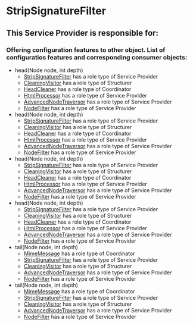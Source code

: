 # StripSignatureFilter
## This Service Provider is responsible for:
### Offering configuration features to other object. List of configuratios features and corresponding consumer objects: 
* head(Node node, int depth)
	* [StripSignatureFilter](../ServiceProviders/StripSignatureFilter.md) has a role type of Service Provider
	* [CleaningVisitor](../Structurers/CleaningVisitor.md) has a role type of Structurer
	* [HeadCleaner](../Coordinators/HeadCleaner.md) has a role type of Coordinator
	* [HtmlProcessor](../ServiceProviders/HtmlProcessor.md) has a role type of Service Provider
	* [AdvancedNodeTraversor](../ServiceProviders/AdvancedNodeTraversor.md) has a role type of Service Provider
	* [NodeFilter](../ServiceProviders/NodeFilter.md) has a role type of Service Provider
* head(Node node, int depth)
	* [StripSignatureFilter](../ServiceProviders/StripSignatureFilter.md) has a role type of Service Provider
	* [CleaningVisitor](../Structurers/CleaningVisitor.md) has a role type of Structurer
	* [HeadCleaner](../Coordinators/HeadCleaner.md) has a role type of Coordinator
	* [HtmlProcessor](../ServiceProviders/HtmlProcessor.md) has a role type of Service Provider
	* [AdvancedNodeTraversor](../ServiceProviders/AdvancedNodeTraversor.md) has a role type of Service Provider
	* [NodeFilter](../ServiceProviders/NodeFilter.md) has a role type of Service Provider
* head(Node node, int depth)
	* [StripSignatureFilter](../ServiceProviders/StripSignatureFilter.md) has a role type of Service Provider
	* [CleaningVisitor](../Structurers/CleaningVisitor.md) has a role type of Structurer
	* [HeadCleaner](../Coordinators/HeadCleaner.md) has a role type of Coordinator
	* [HtmlProcessor](../ServiceProviders/HtmlProcessor.md) has a role type of Service Provider
	* [AdvancedNodeTraversor](../ServiceProviders/AdvancedNodeTraversor.md) has a role type of Service Provider
	* [NodeFilter](../ServiceProviders/NodeFilter.md) has a role type of Service Provider
* head(Node node, int depth)
	* [StripSignatureFilter](../ServiceProviders/StripSignatureFilter.md) has a role type of Service Provider
	* [CleaningVisitor](../Structurers/CleaningVisitor.md) has a role type of Structurer
	* [HeadCleaner](../Coordinators/HeadCleaner.md) has a role type of Coordinator
	* [HtmlProcessor](../ServiceProviders/HtmlProcessor.md) has a role type of Service Provider
	* [AdvancedNodeTraversor](../ServiceProviders/AdvancedNodeTraversor.md) has a role type of Service Provider
	* [NodeFilter](../ServiceProviders/NodeFilter.md) has a role type of Service Provider
* tail(Node node, int depth)
	* [MimeMessage](../Coordinators/MimeMessage.md) has a role type of Coordinator
	* [StripSignatureFilter](../ServiceProviders/StripSignatureFilter.md) has a role type of Service Provider
	* [CleaningVisitor](../Structurers/CleaningVisitor.md) has a role type of Structurer
	* [AdvancedNodeTraversor](../ServiceProviders/AdvancedNodeTraversor.md) has a role type of Service Provider
	* [NodeFilter](../ServiceProviders/NodeFilter.md) has a role type of Service Provider
* tail(Node node, int depth)
	* [MimeMessage](../Coordinators/MimeMessage.md) has a role type of Coordinator
	* [StripSignatureFilter](../ServiceProviders/StripSignatureFilter.md) has a role type of Service Provider
	* [CleaningVisitor](../Structurers/CleaningVisitor.md) has a role type of Structurer
	* [AdvancedNodeTraversor](../ServiceProviders/AdvancedNodeTraversor.md) has a role type of Service Provider
	* [NodeFilter](../ServiceProviders/NodeFilter.md) has a role type of Service Provider
